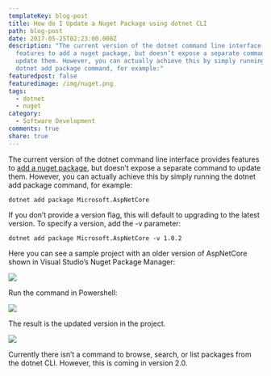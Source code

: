 ```yaml
---
templateKey: blog-post
title: How do I Update a Nuget Package using dotnet CLI
path: blog-post
date: 2017-05-25T02:23:00.000Z
description: "The current version of the dotnet command line interface provides
  features to add a nuget package, but doesn’t expose a separate command to
  update them. However, you can actually achieve this by simply running the
  dotnet add package command, for example:"
featuredpost: false
featuredimage: /img/nuget.png
tags:
  - dotnet
  - nuget
category:
  - Software Development
comments: true
share: true
---
```

The current version of the dotnet command line interface provides features to [add a nuget package](http://ardalis.com/how-to-add-a-nuget-package-using-dotnet-add), but doesn’t expose a separate command to update them. However, you can actually achieve this by simply running the dotnet add package command, for example:

`dotnet add package Microsoft.AspNetCore`

If you don’t provide a version flag, this will default to upgrading to the latest version. To specify a version, add the -v parameter:

`dotnet add package Microsoft.AspNetCore -v 1.0.2`

Here you can see a sample project with an older version of AspNetCore shown in Visual Studio’s Nuget Package Manager:

![](/img/nuget-updates-available.png)

Run the command in Powershell:

![](/img/dotnet-add-package.png)

The result is the updated version in the project.

![](/img/nuget-installed-packages.png)

Currently there isn’t a command to browse, search, or list packages from the dotnet CLI. However, this is coming in version 2.0.